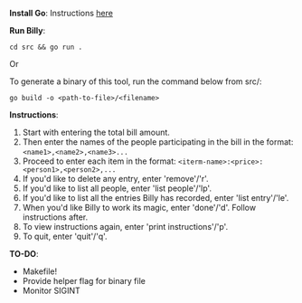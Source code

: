 **Install Go**: Instructions [here](https://golang.org/doc/install)

**Run Billy**:
```
cd src && go run .
```

Or 

To generate a binary of this tool, run the command below from src/:
```
go build -o <path-to-file>/<filename>
```

**Instructions**:
1. Start with entering the total bill amount.
2. Then enter the names of the people participating in the bill in the format: ```<name1>,<name2>,<name3>...```
3. Proceed to enter each item in the format: ```<iterm-name>:<price>:<person1>,<person2>,...```
4. If you'd like to delete any entry, enter 'remove'/'r'.
5. If you'd like to list all people, enter 'list people'/'lp'.
6. If you'd like to list all the entries Billy has recorded, enter 'list entry'/'le'.
7. When you'd like Billy to work its magic, enter 'done'/'d'. Follow instructions after.
8. To view instructions again, enter 'print instructions'/'p'.
9. To quit, enter 'quit'/'q'.

**TO-DO**:
- Makefile!
- Provide helper flag for binary file
- Monitor SIGINT
